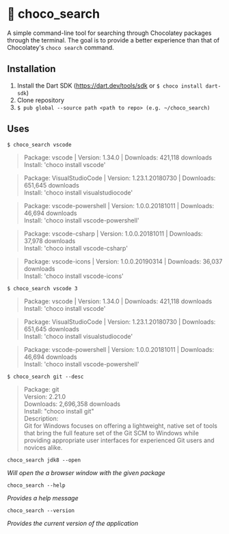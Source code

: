 # 🍫 choco_search
A simple command-line tool for searching through Chocolatey packages through the terminal. The goal is to provide a better experience than that of Chocolatey's `choco search` command.

## Installation
1) Install the Dart SDK (https://dart.dev/tools/sdk or `$ choco install dart-sdk`)
2) Clone repository
3) `$ pub global --source path <path to repo> (e.g. ~/choco_search)`

## Uses
`$ choco_search vscode`

>Package: vscode | Version: 1.34.0 | Downloads: 421,118 downloads  
Install: 'choco install vscode'

>Package: VisualStudioCode | Version: 1.23.1.20180730 | Downloads: 651,645 downloads  
Install: 'choco install visualstudiocode'

>Package: vscode-powershell | Version: 1.0.0.20181011 | Downloads: 46,694 downloads  
Install: 'choco install vscode-powershell'

>Package: vscode-csharp | Version: 1.0.0.20181011 | Downloads: 37,978 downloads  
Install: 'choco install vscode-csharp'

>Package: vscode-icons | Version: 1.0.0.20190314 | Downloads: 36,037 downloads  
Install: 'choco install vscode-icons'

`$ choco_search vscode 3`
>Package: vscode | Version: 1.34.0 | Downloads: 421,118 downloads  
Install: 'choco install vscode'

>Package: VisualStudioCode | Version: 1.23.1.20180730 | Downloads: 651,645 downloads  
Install: 'choco install visualstudiocode'

>Package: vscode-powershell | Version: 1.0.0.20181011 | Downloads: 46,694 downloads  
Install: 'choco install vscode-powershell'


`$ choco_search git --desc`

>Package: git  
Version: 2.21.0  
Downloads: 2,696,358 downloads  
Install: "choco install git"  
Description:  
Git for Windows focuses on offering a lightweight, native set of tools that bring the full feature set of the Git SCM to Windows while providing appropriate user interfaces for experienced Git users and novices alike.

`choco_search jdk8 --open`

*Will open the a browser window with the given package*

`choco_search --help`

*Provides a help message*

`choco_search --version`

*Provides the current version of the application*